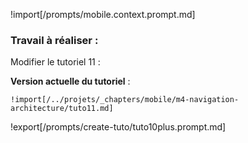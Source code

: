 !import[/prompts/mobile.context.prompt.md] 


### **Travail à réaliser :**  

Modifier le tutoriel 11 : 


**Version actuelle du tutoriel** :  
```
!import[/../projets/_chapters/mobile/m4-navigation-architecture/tuto11.md]
```

!export[/prompts/create-tuto/tuto10plus.prompt.md]  